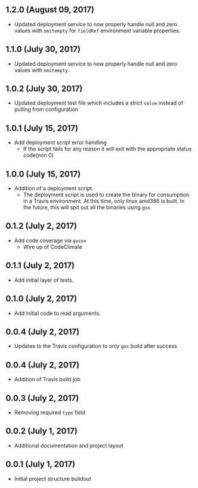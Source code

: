 ## 1.2.0 (August 09, 2017)

- Updated deployment service to now properly handle null and zero values with `omitempty` for `fieldRef` environment variable properties.

## 1.1.0 (July 30, 2017)

- Updated deployment service to now properly handle null and zero values with `omitempty`.

## 1.0.2 (July 30, 2017)

- Updated deployment test file which includes a strict `value` instead of pulling from configuration

## 1.0.1 (July 15, 2017)

- Add deployment script error handling
    - If the script fails for any reason it will exit with the appropriate status code(non 0)
    
## 1.0.0 (July 15, 2017)

- Addition of a deployment script.
    - The deployment script is used to create the binary for consumption in a Travis environment.  At this time, only linux amd386 is built.  In the future, this will spit out all the binaries using `gox`
    
## 0.1.2 (July 2, 2017)

- Add code coverage via `gocov`
    - Wire up of CodeClimate

## 0.1.1 (July 2, 2017)

- Add initial layer of tests.

## 0.1.0 (July 2, 2017)

- Add initial code to read arguments.

## 0.0.4 (July 2, 2017)

- Updates to the Travis configuration to only `gox` build after success

## 0.0.4 (July 2, 2017)

- Addition of Travis build job

## 0.0.3 (July 2, 2017)

- Removing required `type` field

## 0.0.2 (July 1, 2017)

- Additional documentation and project layout

## 0.0.1 (July 1, 2017)

- Initial project structure buildout